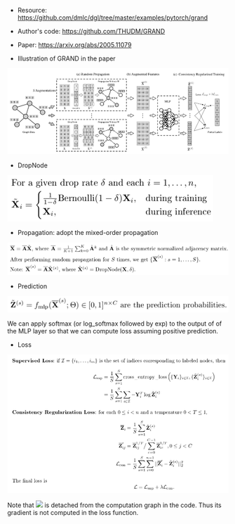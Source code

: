 - Resource: https://github.com/dmlc/dgl/tree/master/examples/pytorch/grand

- Author's code: https://github.com/THUDM/GRAND

- Paper: https://arxiv.org/abs/2005.11079

- Illustration of GRAND in the paper

![illustration of GRAND](assets/papers_05.png)

- DropNode

![dropnode](assets/dropnode.png)

- Propagation: adopt the mixed-order propagation

![propagation](assets/propagation.png)

- Prediction

![prediction](assets/prediction.png)

We can apply softmax (or log_softmax followed by exp) to the output of of the MLP layer so that we can compute loss assuming positive prediction.

- Loss 

![loss](assets/loss.png)

Note that <img src="https://latex.codecogs.com/png.latex?\overline{\mathbf{Z}}^{\prime}"> is detached from the computation graph in the code. Thus its gradient is not computed in the loss function.
